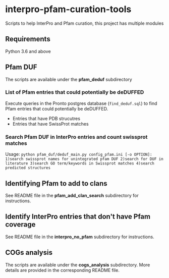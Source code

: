 # interpro-pfam-curation-tools
Scripts to help InterPro and Pfam curation, this project has multiple modules

## Requirements
Python 3.6 and above

## Pfam DUF
The scripts are available under the **pfam_deduf** subdirectory

### List of Pfam entries that could potentially be deDUFFED
Execute queries in the Pronto postgres database (`find_deduf.sql`) to find Pfam entries that could potentially be deDUFFED.
- Entries that have PDB strucutres
- Entries that have SwissProt matches

### Search Pfam DUF in InterPro entries and count swissprot matches
Usage: `python pfam_duf/deduf_main.py config_pfam.ini [-o OPTION]: 1)search swissprot names for unintegrated pfam DUF 2)search for DUF in literature 3)search GO term/keywords in Swissprot matches 4)search predicted structures`

## Identifying Pfam to add to clans
See README file in the **pfam_add_clan_search** subdirectory for instructions.

## Identify InterPro entries that don't have Pfam coverage
See README file in the **interpro_no_pfam** subdirectory for instructions.

## COGs analysis
The scripts are available under the **cogs_analysis** subdirectory. 
More details are provided in the corresponding README file.